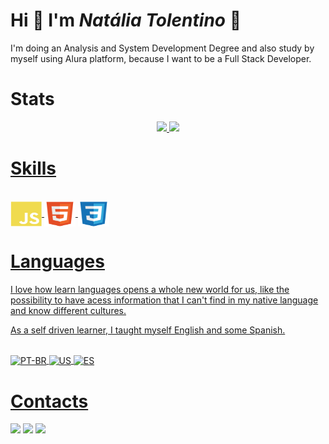 # Hi 👋 I'm *Natália Tolentino* 🥰

I'm doing an Analysis and System Development Degree and also study by myself using Alura platform, because I want to be a Full Stack Developer.

# Stats

<div align="center">
  <a href="https://github.com/liatolentino">
  <img height="180em" src="https://github-readme-stats.vercel.app/api?username=liatolentino&show_icons=true&theme=panda&include_all_commits=true&count_private=true"/>
  <img height="180em" src="https://github-readme-stats.vercel.app/api/top-langs/?username=liatolentino&layout=compact&langs_count=7&theme=panda"/>
</div>
  
  
 # Skills
  
<div style="display: inline_block"><br>
  <img align="center" alt="Natalia-Js" height="40" width="50" src="https://raw.githubusercontent.com/devicons/devicon/master/icons/javascript/javascript-plain.svg">
  <img align="center" alt="Natalia-HTML" height="40" width="50" src="https://raw.githubusercontent.com/devicons/devicon/master/icons/html5/html5-original.svg">
  <img align="center" alt="Natalia-CSS" height="40" width="50" src="https://raw.githubusercontent.com/devicons/devicon/master/icons/css3/css3-original.svg">
</div>
  
  
# Languages
  
 I love how learn languages opens a whole new world for us, like the possibility to have acess information that I can't find in my native language and know different cultures. 

 As a self driven learner, I taught myself English and some Spanish.
  
  <div style="display: inline_block"><br>
  <img align="center" alt="PT-BR" height="40" width="40" src="https://user-images.githubusercontent.com/93955038/142084987-dc9d83a6-74e1-40d8-9a47-d9156eaa065f.png" title="Português" />
  <img align="center" alt="US" height="40" width="40" src="https://user-images.githubusercontent.com/93955038/142084633-5ff1ec86-b6c3-48b2-9e65-6ac52702f369.png" title="English" />
  <img align="center" alt="ES" height="40" width="40" src="https://user-images.githubusercontent.com/93955038/142085531-43c9a468-d2ff-48c2-8241-372a448753f5.png" title="Español" />
  </div>
  
  
# Contacts
  
<div> 
  <a href="https://instagram.com/natalia.tolentino" target="_blank"><img src="https://img.shields.io/badge/-Instagram-%23E4405F?style=for-the-badge&logo=instagram&logoColor=white" target="_blank"></a>
  <a href = "mailto:naattolentino@gmail.com"><img src="https://img.shields.io/badge/-Gmail-%23333?style=for-the-badge&logo=gmail&logoColor=white" target="_blank"></a>
  <a href="https://www.linkedin.com/in/nataliatolentino" target="_blank"><img src="https://img.shields.io/badge/-LinkedIn-%230077B5?style=for-the-badge&logo=linkedin&logoColor=white" target="_blank"></a>
 </div>
<!--
**LiaTolentino/liatolentino** is a ✨ _special_ ✨ repository because its `README.md` (this file) appears on your GitHub profile.

Here are some ideas to get you started:LiaTolentino#6594

- 🔭 I’m currently working on ...
- 🌱 I’m currently learning HTML/CSS/JavaScript
- 👯 I’m looking to collaborate on ...
- 🤔 I’m looking for help with ...
- 💬 Ask me about ...
- 📫 How to reach me: ...
- 😄 Pronouns: ...
- ⚡ Fun fact: ...
-->
